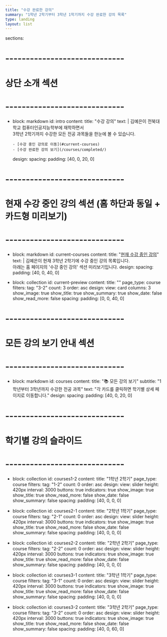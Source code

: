 ```yaml
---
title: "수강 완료한 강의"
summary: "1학년 2학기부터 3학년 1학기까지 수강 완료한 강의 목록"
type: landing
layout: list
---
```


sections:

  # -----------------------------
  # 상단 소개 섹션
  # -----------------------------
  - block: markdown
    id: intro
    content:
      title: "수강 강의"
      text: |
        김예은이 전북대학교 컴퓨터인공지능학부에 재학하면서  
        3학년 2학기까지 수강한 모든 전공 과목들을 한눈에 볼 수 있습니다.  

        - [수강 중인 강의로 이동](#current-courses)
        - [수강 완료한 강의 보기](/courses/completed/)
    design:
      spacing:
        padding: [40, 0, 20, 0]

  # -----------------------------
  # 현재 수강 중인 강의 섹션 (홈 하단과 동일 + 카드형 미리보기)
  # -----------------------------
  - block: markdown
    id: current-courses
    content:
      title: "[현재 수강 중인 강의](/#current-courses)"
      text: |
        김예은이 현재 3학년 2학기에 수강 중인 강의 목록입니다.  
        아래는 홈 페이지의 '수강 중인 강의' 섹션 미리보기입니다.
    design:
      spacing:
        padding: [40, 0, 40, 0]

  - block: collection
    id: current-preview
    content:
      title: ""
      page_type: course
      filters:
        tag: "3-2"
      count: 3
      order: asc
    design:
      view: card
      columns: 3
      show_image: true
      show_title: true
      show_summary: true
      show_date: false
      show_read_more: false
      spacing:
        padding: [0, 0, 40, 0]

  # -----------------------------
  # 모든 강의 보기 안내 섹션
  # -----------------------------
  - block: markdown
    id: courses
    content:
      title: "📚 모든 강의 보기"
      subtitle: "1학년부터 3학년까지 수강한 전공 과목"
      text: "각 카드를 클릭하면 학기별 상세 페이지로 이동합니다."
    design:
      spacing:
        padding: [40, 0, 20, 0]

  # -----------------------------
  # 학기별 강의 슬라이드
  # -----------------------------
  - block: collection
    id: courses1-2
    content:
      title: "1학년 2학기"
      page_type: course
      filters:
        tag: "1-2"
      count: 0
      order: asc
    design:
      view: slider
      height: 420px
      interval: 3000
      buttons: true
      indicators: true
      show_image: true
      show_title: true
      show_read_more: false
      show_date: false
      show_summary: false
      spacing:
        padding: [40, 0, 0, 0]

  - block: collection
    id: courses2-1
    content:
      title: "2학년 1학기"
      page_type: course
      filters:
        tag: "2-1"
      count: 0
      order: asc
    design:
      view: slider
      height: 420px
      interval: 3000
      buttons: true
      indicators: true
      show_image: true
      show_title: true
      show_read_more: false
      show_date: false
      show_summary: false
      spacing:
        padding: [40, 0, 0, 0]

  - block: collection
    id: courses2-2
    content:
      title: "2학년 2학기"
      page_type: course
      filters:
        tag: "2-2"
      count: 0
      order: asc
    design:
      view: slider
      height: 420px
      interval: 3000
      buttons: true
      indicators: true
      show_image: true
      show_title: true
      show_read_more: false
      show_date: false
      show_summary: false
      spacing:
        padding: [40, 0, 0, 0]

  - block: collection
    id: courses3-1
    content:
      title: "3학년 1학기"
      page_type: course
      filters:
        tag: "3-1"
      count: 0
      order: asc
    design:
      view: slider
      height: 420px
      interval: 3000
      buttons: true
      indicators: true
      show_image: true
      show_title: true
      show_read_more: false
      show_date: false
      show_summary: false
      spacing:
        padding: [40, 0, 0, 0]

  - block: collection
    id: courses3-2
    content:
      title: "3학년 2학기"
      page_type: course
      filters:
        tag: "3-2"
      count: 0
      order: asc
    design:
      view: slider
      height: 420px
      interval: 3000
      buttons: true
      indicators: true
      show_image: true
      show_title: true
      show_read_more: false
      show_date: false
      show_summary: false
      spacing:
        padding: [40, 0, 60, 0]
